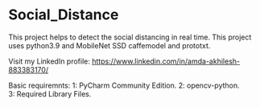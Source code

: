 # Social_Distance
This project helps to detect the social distancing in real time. This project uses python3.9 and MobileNet SSD caffemodel and prototxt.

Visit my LinkedIn profile:
https://www.linkedin.com/in/amda-akhilesh-883383170/


Basic requiremnts:
1: PyCharm Community Edition.
2: opencv-python.  
3: Required Library Files.
